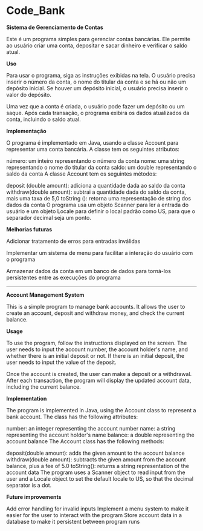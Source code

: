 # Code_Bank
**Sistema de Gerenciamento de Contas**

Este é um programa simples para gerenciar contas bancárias. Ele permite ao usuário criar uma conta, depositar e sacar dinheiro e verificar o saldo atual.

**Uso**

Para usar o programa, siga as instruções exibidas na tela. O usuário precisa inserir o número da conta, o nome do titular da conta e se há ou não um depósito inicial. Se houver um depósito inicial, o usuário precisa inserir o valor do depósito.

Uma vez que a conta é criada, o usuário pode fazer um depósito ou um saque. Após cada transação, o programa exibirá os dados atualizados da conta, incluindo o saldo atual.

**Implementação**

O programa é implementado em Java, usando a classe Account para representar uma conta bancária. A classe tem os seguintes atributos:

número: um inteiro representando o número da conta
nome: uma string representando o nome do titular da conta
saldo: um double representando o saldo da conta
A classe Account tem os seguintes métodos:

deposit (double amount): adiciona a quantidade dada ao saldo da conta
withdraw(double amount): subtrai a quantidade dada do saldo da conta, mais uma taxa de 5,0
toString (): retorna uma representação de string dos dados da conta
O programa usa um objeto Scanner para ler a entrada do usuário e um objeto Locale para definir o local padrão como US, para que o separador decimal seja um ponto.

**Melhorias futuras**

Adicionar tratamento de erros para entradas inválidas

Implementar um sistema de menu para facilitar a interação do usuário com o programa

Armazenar dados da conta em um banco de dados para torná-los persistentes entre as execuções do programa

-------------------
**Account Management System**

This is a simple program to manage bank accounts. It allows the user to create an account, deposit and withdraw money, and check the current balance.

**Usage**

To use the program, follow the instructions displayed on the screen. The user needs to input the account number, the account holder's name, and whether there is an initial deposit or not. If there is an initial deposit, the user needs to input the value of the deposit.

Once the account is created, the user can make a deposit or a withdrawal. After each transaction, the program will display the updated account data, including the current balance.

**Implementation**

The program is implemented in Java, using the Account class to represent a bank account. The class has the following attributes:

number: an integer representing the account number
name: a string representing the account holder's name
balance: a double representing the account balance
The Account class has the following methods:

deposit(double amount): adds the given amount to the account balance
withdraw(double amount): subtracts the given amount from the account balance, plus a fee of 5.0
toString(): returns a string representation of the account data
The program uses a Scanner object to read input from the user and a Locale object to set the default locale to US, so that the decimal separator is a dot.

**Future improvements**

Add error handling for invalid inputs
Implement a menu system to make it easier for the user to interact with the program
Store account data in a database to make it persistent between program runs
